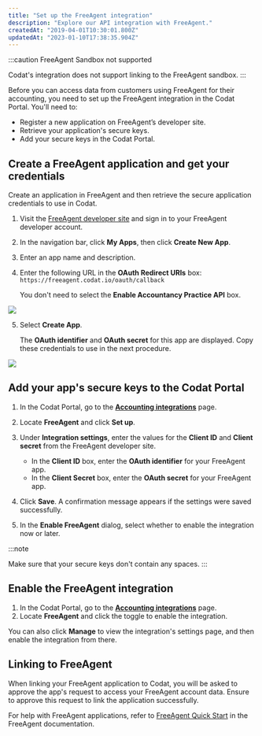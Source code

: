 ```yaml
---
title: "Set up the FreeAgent integration"
description: "Explore our API integration with FreeAgent."
createdAt: "2019-04-01T10:30:01.800Z"
updatedAt: "2023-01-10T17:38:35.904Z"
---
```


:::caution FreeAgent Sandbox not supported

Codat's integration does not support linking to the FreeAgent sandbox.
:::

Before you can access data from customers using FreeAgent for their accounting, you need to set up the FreeAgent integration in the Codat Portal. You'll need to:

- Register a new application on FreeAgent’s developer site.
- Retrieve your application's secure keys.
- Add your secure keys in the Codat Portal.

## Create a FreeAgent application and get your credentials

Create an application in FreeAgent and then retrieve the secure application credentials to use in Codat.

1. Visit the <a className="external" href="https://dev.freeagent.com" target="_blank">FreeAgent developer site</a> and sign in to your FreeAgent developer account.

2. In the navigation bar, click **My Apps**, then click **Create New App**.

3. Enter an app name and description.

4. Enter the following URL in the **OAuth Redirect URIs** box: `https://freeagent.codat.io/oauth/callback`

   You don't need to select the **Enable Accountancy Practice API** box.

<img src="/img/old/948044e-FreeAgent_-_app_creation.PNG" />

5. Select **Create App**.

   The **OAuth identifier** and **OAuth secret** for this app are displayed. Copy these credentials to use in the next procedure.

<img src="/img/old/d71284b-FreeAgent_-_app_credentials.PNG" />

## Add your app's secure keys to the Codat Portal

1. In the Codat Portal, go to the <a className="external" href="https://app.codat.io/settings/integrations/accounting" target="_blank">**Accounting integrations**</a> page.

2. Locate **FreeAgent** and click **Set up**.

3. Under **Integration settings**, enter the values for the **Client ID** and **Client secret** from the FreeAgent developer site.

   - In the **Client ID** box, enter the **OAuth identifier** for your FreeAgent app.
   - In the **Client Secret** box, enter the **OAuth secret** for your FreeAgent app.

4. Click **Save**. A confirmation message appears if the settings were saved successfully.

5. In the **Enable FreeAgent** dialog, select whether to enable the integration now or later.

:::note

Make sure that your secure keys don't contain any spaces.
:::

## Enable the FreeAgent integration

1. In the Codat Portal, go to the <a className="external" href="https://app.codat.io/settings/integrations/accounting" target="blank">**Accounting integrations**</a> page.
2. Locate **FreeAgent** and click the toggle to enable the integration.

You can also click **Manage** to view the integration's settings page, and then enable the integration from there.

## Linking to FreeAgent

When linking your FreeAgent application to Codat, you will be asked to approve the app's request to access your FreeAgent account data. Ensure to approve this request to link the application successfully.

For help with FreeAgent applications, refer to <a className="external" href="https://dev.freeagent.com/docs/quick_start" target="_blank">FreeAgent Quick Start</a> in the FreeAgent documentation.
